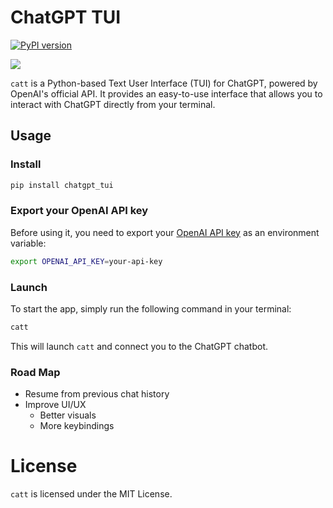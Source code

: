 # ChatGPT TUI

[![PyPI version](https://badge.fury.io/py/chatgpt_tui.svg)](https://badge.fury.io/py/chatgpt_tui)

![](https://i.imgur.com/E1mrVGU.png)

`catt` is a Python-based Text User Interface (TUI) for ChatGPT, powered by OpenAI's official API. It provides an easy-to-use interface that allows you to interact with ChatGPT directly from your terminal.

## Usage

### Install

```bash
pip install chatgpt_tui
```

### Export your OpenAI API key

Before using it, you need to export your [OpenAI API key](https://platform.openai.com/account/api-keys) as an environment variable:

```bash
export OPENAI_API_KEY=your-api-key
```

### Launch

To start the app, simply run the following command in your terminal:

```bash
catt
```

This will launch `catt` and connect you to the ChatGPT chatbot.

### Road Map
- Resume from previous chat history
- Improve UI/UX
  - Better visuals
  - More keybindings

# License

`catt` is licensed under the MIT License.
